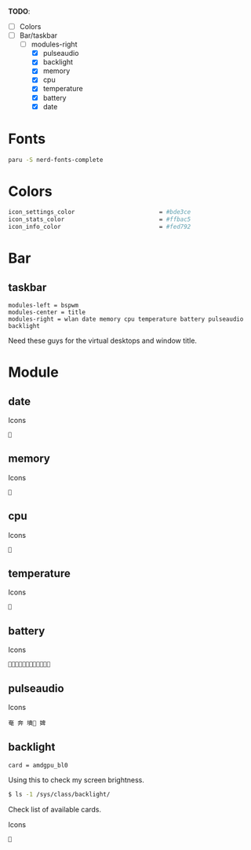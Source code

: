 **TODO**:
- [ ] Colors
- [ ] Bar/taskbar
  - [ ] modules-right
    - [x] pulseaudio
    - [x] backlight
    - [x] memory
    - [x] cpu
    - [x] temperature
    - [x] battery
    - [x] date

# Fonts
```sh
paru -S nerd-fonts-complete
```

# Colors
```sh
icon_settings_color                        = #bde3ce              
icon_stats_color                           = #ffbac5
icon_info_color                            = #fed792

```

# Bar
## taskbar

```
modules-left = bspwm 
modules-center = title
modules-right = wlan date memory cpu temperature battery pulseaudio backlight
```
Need these guys for the virtual desktops and window title.

# Module
## date
Icons
```

```

## memory
Icons
```

```

## cpu
Icons
```

```

## temperature
Icons
```

```

## battery
Icons
```

```

## pulseaudio
Icons
```
奄 奔 墳 婢
```

## backlight
```
card = amdgpu_bl0
```
Using this to check my screen brightness.

```sh
$ ls -1 /sys/class/backlight/
```
Check list of available cards.

Icons
```

```

